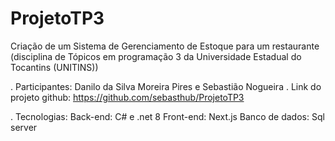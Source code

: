 # ProjetoTP3
Criação de um Sistema de Gerenciamento de Estoque para um restaurante (disciplina de Tópicos em programação 3 da Universidade Estadual do Tocantins (UNITINS))

. Participantes: Danilo da Silva Moreira Pires e Sebastião Nogueira
. Link do projeto github: https://github.com/sebasthub/ProjetoTP3

. Tecnologias: 
  Back-end: C# e .net 8 
  Front-end: Next.js
  Banco de dados: Sql server





   
